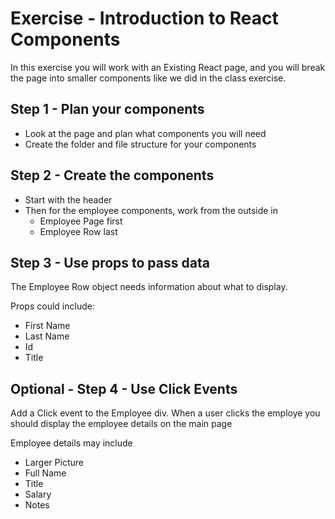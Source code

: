 # Exercise - Introduction to React Components

In this exercise you will work with an Existing React page, and you will break the page into smaller components like we did in the class exercise.

## Step 1 - Plan your components

* Look at the page and plan what components you will need
* Create the folder and file structure for your components

## Step 2 - Create the components

* Start with the header
* Then for the employee components, work from the outside in
    * Employee Page first
    * Employee Row last

## Step 3 - Use props to pass data

The Employee Row object needs information about what to display.

Props could include:
* First Name
* Last Name
* Id
* Title

## Optional - Step 4 - Use Click Events

Add a Click event to the Employee div. When a user clicks the employe
you should display the employee details on the main page

Employee details may include
* Larger Picture
* Full Name
* Title
* Salary
* Notes


